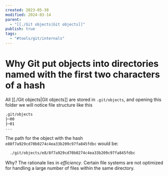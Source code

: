 ```yaml
---
created: 2023-05-30
modified: 2024-03-14
parent:
  - "[[./Git objects|Git objects]]"
publish: true
tags:
  - "#tools/git/internals"
---
```


# Why Git put objects into directories named with the first two characters of a hash
All [[./Git objects|Git objects]] are stored in `.git/objects`, and opening this folder we will notice file structure like this
```txt
.git/objects
├─00
├─01
...
```

The path for the object with the hash `e88f7a929cd70b0274c4ea33b209c97fa845fdbc` would be:
```bash
  ./git/objects/e8/8f7a929cd70b0274c4ea33b209c97fa845fdbc
```

Why? The rationale lies in *efficiency*. Certain file systems are not optimized for handling a large number of files within the same directory.